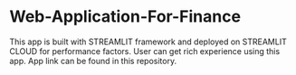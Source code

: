 # Web-Application-For-Finance

This app is built with STREAMLIT framework and deployed on STREAMLIT CLOUD for performance factors.
User can get rich experience using this app.
App link can be found in this repository.
